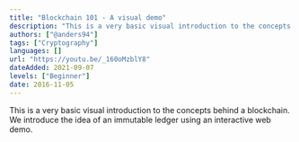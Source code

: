 ```yaml
---
title: "Blockchain 101 - A visual demo"
description: "This is a very basic visual introduction to the concepts behind a blockchain. We introduce the idea of an immutable ledger using an interactive web demo."
authors: ["@anders94"]
tags: ["Cryptography"]
languages: []
url: "https://youtu.be/_160oMzblY8"
dateAdded: 2021-09-07
levels: ["Beginner"]
date: 2016-11-05
---
```


This is a very basic visual introduction to the concepts behind a blockchain. We introduce the idea of an immutable ledger using an interactive web demo.